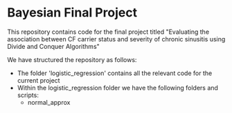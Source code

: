# Bayesian Final Project

This repository contains code for the final project titled "Evaluating the association between CF carrier status and severity of chronic sinusitis using Divide and Conquer Algorithms"

We have structured the repository as follows:

- The folder 'logistic_regression' contains all the relevant code for the current project
- Within the logistic_regression folder we have the following folders and scripts:
    - normal_approx

